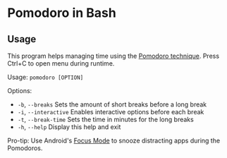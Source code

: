 # Pomodoro in Bash
## Usage
This program helps managing time using the [Pomodoro technique](https://en.wikipedia.org/wiki/Pomodoro_Technique). Press Ctrl+C to open menu during runtime.

Usage: `pomodoro [OPTION]`

Options:
*  `-b`, `--breaks`      Sets the amount of short breaks before a long break
*  `-i`, `--interactive` Enables interactive options before each break
*  `-t`, `--break-time`  Sets the time in minutes for the long breaks
*  `-h`, `--help`        Display this help and exit

Pro-tip: Use Android's [Focus Mode](https://www.blog.google/products/android/android-focus-mode/) to snooze distracting apps during the Pomodoros.
